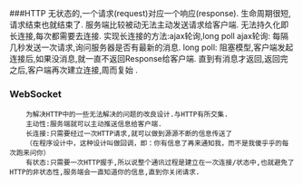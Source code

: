 	
###HTTP
		无状态的,一个请求(request)对应一个响应(response).
		生命周期很短,请求结束也就结束了.
		服务端比较被动无法主动发送请求给客户端.
		无法持久化即长连接,每次都需要去连接.
		实现长连接的方法:ajax轮询,long poll
			ajax轮询:
				每隔几秒发送一次请求,询问服务器是否有最新的消息.
			long poll:
				阻塞模型,客户端发起连接后,如果没消息,就一直不返回Response给客户端.
				直到有消息才返回,返回完之后,客户端再次建立连接,周而复始	.

###	WebSocket
		为解决HTTP中的一些无法解决的问题的改良设计.与HTTP有所交集.			
		主动性:服务端就可以主动推送信息给客户端.
		长连接:只需要经过一次HTTP请求,就可以做到源源不断的信息传送了
		（在程序设计中，这种设计叫做回调，即：你有信息了再来通知我，而不是我傻乎乎的每次跑来问你）
		有状态:只需要一次HTTP握手,所以说整个通讯过程是建立在一次连接/状态中,也就避免了HTTP的非状态性,服务端会一直知道你的信息,直到你关闭请求.
